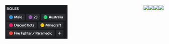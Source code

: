 <a href="#">
  <img src="https://raw.githubusercontent.com/BoredManCodes/BoredManCodes/main/roles.png"  align="left"/>
</a>
<a href="#">
  <img src="https://lanyard.cnrad.dev/api/324504908013240330?hideBadges=true"  align="right"/>
</a>
<a href="#">
  <img src="https://stats-boredmancodes.vercel.app/api?username=BoredManCodes&hide=stars&show_icons=true&count_private=true"  align="right"/>
</a>
<a href="#">
  <img src="https://stats-boredmancodes.vercel.app/api/wakatime?username=BoredManCodes"  align="right"/>
</a>
<a href="#">
  <img src="https://stats-boredmancodes.vercel.app/api/top-langs/?username=BoredManCodes&langs_count=3"  align="right"/>
</a>
